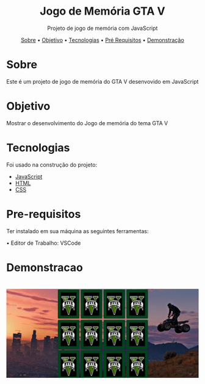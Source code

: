 <h1 align="center">Jogo de Memória GTA V</h1>

<p align="center">Projeto de jogo de memória com JavaScript</p>


<p align="center"> 
 <a href="#sobre">Sobre</a> •
 <a href="#objetivo">Objetivo</a> •
 <a href="#tecnologias">Tecnologias</a> • 
 <a href="#pre-requisitos">Pré Requisitos</a> • 
 <a href="#demonstracao">Demonstração</a>
 
</p>

# Sobre
<p>Este é um projeto de jogo de memória do GTA V desenvovido em JavaScript </p>

# Objetivo
<p>
 Mostrar o desenvolvimento do Jogo de memória do tema GTA V 
</p>

# Tecnologias
<p>Foi usado na construção do projeto:

- [JavaScript](https://www.javascript.com/)
- [HTML](https://www.w3schools.com/html/)
- [CSS](https://www.w3schools.com/css/)


</p>

# Pre-requisitos
<p>Ter instalado em sua máquina as seguintes ferramentas:

•  Editor de Trabalho: VSCode

</p>

# Demonstracao

<h1 align="center">
  <img alt="Portfólio" title="#Portfólio" src="./assets/frente.png" />
</h1>




